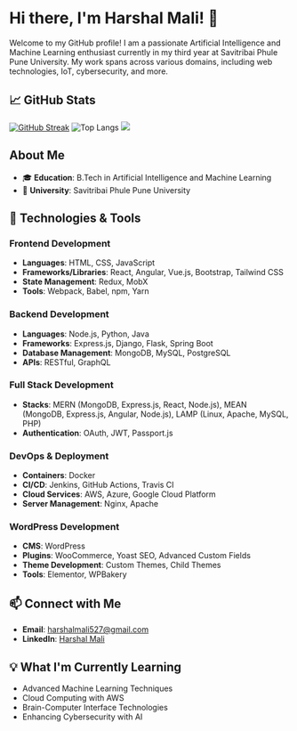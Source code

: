 
# Hi there, I'm Harshal Mali! 👋


Welcome to my GitHub profile! I am a passionate Artificial Intelligence and Machine Learning enthusiast currently in my third year at Savitribai Phule Pune University. My work spans across various domains, including web technologies, IoT, cybersecurity, and more.

## 📈 GitHub Stats

[![GitHub Streak](https://streak-stats.demolab.com?user=harshalmali5&theme=dark&mode=weekly&card_height=100)](https://git.io/streak-stats) ![Top Langs](https://github-readme-stats.vercel.app/api/top-langs/?username=harshalmali5&layout=compact&theme=radical) 
![](https://komarev.com/ghpvc/?username=harshalmali5)
## About Me

- 🎓 **Education**: B.Tech in Artificial Intelligence and Machine Learning
- 🏫 **University**: Savitribai Phule Pune University

## 🔧 Technologies & Tools

### Frontend Development
- **Languages**: HTML, CSS, JavaScript
- **Frameworks/Libraries**: React, Angular, Vue.js, Bootstrap, Tailwind CSS
- **State Management**: Redux, MobX
- **Tools**: Webpack, Babel, npm, Yarn

### Backend Development
- **Languages**: Node.js, Python, Java
- **Frameworks**: Express.js, Django, Flask, Spring Boot
- **Database Management**: MongoDB, MySQL, PostgreSQL
- **APIs**: RESTful, GraphQL

### Full Stack Development
- **Stacks**: MERN (MongoDB, Express.js, React, Node.js), MEAN (MongoDB, Express.js, Angular, Node.js), LAMP (Linux, Apache, MySQL, PHP)
- **Authentication**: OAuth, JWT, Passport.js

### DevOps & Deployment
- **Containers**: Docker
- **CI/CD**: Jenkins, GitHub Actions, Travis CI
- **Cloud Services**: AWS, Azure, Google Cloud Platform
- **Server Management**: Nginx, Apache

### WordPress Development
- **CMS**: WordPress
- **Plugins**: WooCommerce, Yoast SEO, Advanced Custom Fields
- **Theme Development**: Custom Themes, Child Themes
- **Tools**: Elementor, WPBakery

## 📫 Connect with Me

- **Email**: [harshalmali527@gmail.com](mailto:harshalmali527@gmail.com)
- **LinkedIn**: [Harshal Mali](https://www.linkedin.com/in/harshalmali/)

## 💡 What I'm Currently Learning

- Advanced Machine Learning Techniques
- Cloud Computing with AWS
- Brain-Computer Interface Technologies
- Enhancing Cybersecurity with AI




